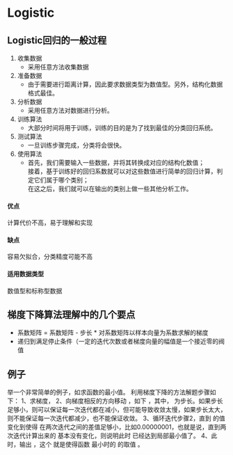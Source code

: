 # Logistic
## Logistic回归的一般过程
1. 收集数据
	* 采用任意方法收集数据
1. 准备数据
	* 由于需要进行距离计算，因此要求数据类型为数值型。另外，结构化数据格式最佳。
1. 分析数据
	* 采用任意方法对数据进行分析。
1. 训练算法
	* 大部分时间将用于训练，训练的目的是为了找到最佳的分类回归系统。
1. 测试算法
	* 一旦训练步骤完成，分类将会很快。
1. 使用算法
	* 首先，我们需要输入一些数据，并将其转换成对应的结构化数值；<br>接着，基于训练好的回归系数就可以对这些数值进行简单的回归计算，判定它们属于哪个类别；<br>在这之后，我们就可以在输出的类别上做一些其他分析工作。

#### 优点
计算代价不高，易于理解和实现

#### 缺点
容易欠拟合，分类精度可能不高

#### 适用数据类型
数值型和标称型数据

## 梯度下降算法理解中的几个要点
* 系数矩阵 = 系数矩阵 - 步长 * 对系数矩阵以样本向量为系数求解的梯度
* 递归到满足停止条件（一定的迭代次数或者梯度向量的幅值是一个接近零的阀值
## 例子
举一个非常简单的例子，如求函数的最小值。
利用梯度下降的方法解题步骤如下：
1、求梯度， 
2、向梯度相反的方向移动  ，如下
  ，其中，  为步长。如果步长足够小，则可以保证每一次迭代都在减小，但可能导致收敛太慢，如果步长太大，则不能保证每一次迭代都减少，也不能保证收敛。
3、循环迭代步骤2，直到  的值变化到使得  在两次迭代之间的差值足够小，比如0.00000001，也就是说，直到两次迭代计算出来的  基本没有变化，则说明此时  已经达到局部最小值了。
4、此时，输出  ，这个  就是使得函数  最小时的  的取值 。
